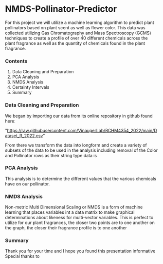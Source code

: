 # NMDS-Pollinator-Predictor
For this project we will utilize a machine learning algorithm to predict plant pollinators based on plant scent as well as flower color. This data was collected utilizing Gas Chromatography and Mass Spectroscopy (GCMS) techniques to create a profile of over 40 different chemicals across the plant fragrance as well as the quantity of chemicals found in the plant fragrance.
### Contents
1. Data Cleaning and Preparation
2. PCA Analysis
3. NMDS Analysis
4. Certainty Intervals
5. Summary
### Data Cleaning and Preparation
We began by importing our data from its online repository in github found here:

"https://raw.githubusercontent.com/VinaugerLab/BCHM4354_2022/main/Dataset_R_2022.csv"

From there we transform the data into longform and create a variety of subsets of the data to be used in the analysis including removal of the Color and Pollinator rows as their string type data is 
### PCA Analysis
This analysis is to determine the different values that the various chemicals have on our pollinator.
### NMDS Analysis
Non-metric Multi Dimensional Scaling or NMDS is a form of machine learning that places variables int a data matrix to make graphical determinations about likeness for multi-vector variables. This is perfect to utilize for our plant fragrances, the closer two points are to one another on the graph, the closer their fragrance profile is to one another
### Summary
Thank you for your time and I hope you found this presentation informative
Special thanks to 
